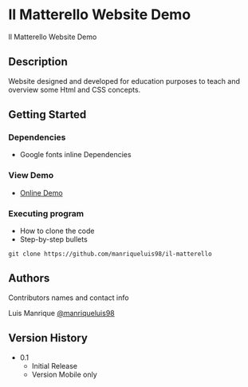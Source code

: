 # Il Matterello Website Demo

Il Matterello Website Demo

## Description

Website designed and developed for education purposes to teach and overview some Html and CSS concepts.

## Getting Started

### Dependencies

* Google fonts inline Dependencies

### View Demo

* [Online Demo](https://ilmatterello.web.app/)

### Executing program

* How to clone the code
* Step-by-step bullets
```
git clone https://github.com/manriqueluis98/il-matterello
```

## Authors

Contributors names and contact info

Luis Manrique
[@manriqueluis98](https://www.linkedin.com/in/luis-manrique-julca-1a0a02175)

## Version History

* 0.1
    * Initial Release
    * Version Mobile only
